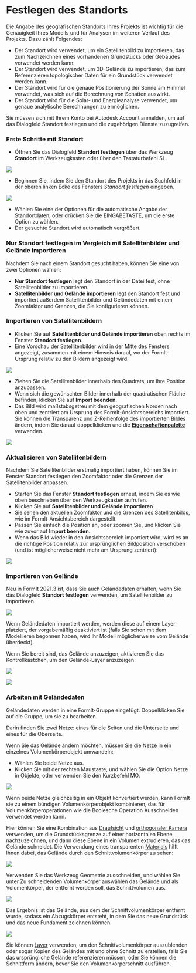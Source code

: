 # Festlegen des Standorts

Die Angabe des geografischen Standorts Ihres Projekts ist wichtig für die Genauigkeit Ihres Modells und für Analysen im weiteren Verlauf des Projekts. Dazu zählt Folgendes:

* Der Standort wird verwendet, um ein Satellitenbild zu importieren, das zum Nachzeichnen eines vorhandenen Grundstücks oder Gebäudes verwendet werden kann.
* Der Standort wird verwendet, um 3D-Gelände zu importieren, das zum Referenzieren topologischer Daten für ein Grundstück verwendet werden kann.
* Der Standort wird für die genaue Positionierung der Sonne am Himmel verwendet, was sich auf die Berechnung von Schatten auswirkt.
* Der Standort wird für die Solar- und Energieanalyse verwendet, um genaue analytische Berechnungen zu ermöglichen.

Sie müssen sich mit Ihrem Konto bei Autodesk Account anmelden, um auf das Dialogfeld Standort festlegen und die zugehörigen Dienste zuzugreifen.

### Erste Schritte mit Standort

* Öffnen Sie das Dialogfeld **Standort festlegen** über das Werkzeug **Standort** im Werkzeugkasten oder über den Tastaturbefehl SL.

![](../.gitbook/assets/location-toolbar.png)

* Beginnen Sie, indem Sie den Standort des Projekts in das Suchfeld in der oberen linken Ecke des Fensters _Standort festlegen_ eingeben.

![](../.gitbook/assets/location-step-1%20%281%29.png)

* Wählen Sie eine der Optionen für die automatische Angabe der Standortdaten, oder drücken Sie die EINGABETASTE, um die erste Option zu wählen.
* Der gesuchte Standort wird automatisch vergrößert.

### Nur Standort festlegen im Vergleich mit Satellitenbilder und Gelände importieren

Nachdem Sie nach einem Standort gesucht haben, können Sie eine von zwei Optionen wählen:

* **Nur Standort festlegen** legt den Standort in der Datei fest, ohne Satellitenbilder zu importieren.
* **Satellitenbilder und Gelände importieren** legt den Standort fest und importiert außerdem Satellitenbilder und Geländedaten mit einem Zoomfaktor und Grenzen, die Sie konfigurieren können.

### Importieren von Satellitenbildern

* Klicken Sie auf **Satellitenbilder und Gelände importieren** oben rechts im Fenster **Standort festlegen**.
* Eine Vorschau der Satellitenbilder wird in der Mitte des Fensters angezeigt, zusammen mit einem Hinweis darauf, wo der FormIt-Ursprung relativ zu den Bildern angezeigt wird.

![](../.gitbook/assets/location-step-2.png)

* Ziehen Sie die Satellitenbilder innerhalb des Quadrats, um ihre Position anzupassen.
* Wenn sich die gewünschten Bilder innerhalb der quadratischen Fläche befinden, klicken Sie auf **Import beenden**.
* Das Bild wird maßstabsgetreu mit dem geografischen Norden nach oben und zentriert am Ursprung des FormIt-Ansichtsbereichs importiert. Sie können die Transparenz und Z-Reihenfolge des importierten Bildes ändern, indem Sie darauf doppelklicken und die [**Eigenschaftenpalette**](../formit-introduction/tool-bars.md) verwenden.

![](../.gitbook/assets/location-step-3.png)

### Aktualisieren von Satellitenbildern

Nachdem Sie Satellitenbilder erstmalig importiert haben, können Sie im Fenster Standort festlegen den Zoomfaktor oder die Grenzen der Satellitenbilder anpassen.

* Starten Sie das Fenster **Standort festlegen** erneut, indem Sie es wie oben beschrieben über den Werkzeugkasten aufrufen.
* Klicken Sie auf **Satellitenbilder und Gelände importieren**
* Sie sehen den aktuellen Zoomfaktor und die Grenzen des Satellitenbilds, wie im FormIt-Ansichtsbereich dargestellt.
* Passen Sie einfach die Position an, oder zoomen Sie, und klicken Sie wie zuvor auf **Import beenden**.
* Wenn das Bild wieder in den Ansichtsbereich importiert wird, wird es an die richtige Position relativ zur ursprünglichen Bildposition verschoben \(und ist möglicherweise nicht mehr am Ursprung zentriert\):

![](../.gitbook/assets/location-step-4.png)

### Importieren von Gelände

Neu in FormIt 2021.3 ist, dass Sie auch Geländedaten erhalten, wenn Sie das Dialogfeld **Standort festlegen** verwenden, um Satellitenbilder zu importieren.

![](../.gitbook/assets/terrain-button_original.png)

Wenn Geländedaten importiert werden, werden diese auf einem Layer platziert, der vorgabemäßig deaktiviert ist \(falls Sie schon mit dem Modellieren begonnen haben, wird Ihr Modell möglicherweise vom Gelände überdeckt\).

Wenn Sie bereit sind, das Gelände anzuzeigen, aktivieren Sie das Kontrollkästchen, um den Gelände-Layer anzuzeigen:

![](../.gitbook/assets/terrain-layer%20%281%29.png)

![](../.gitbook/assets/terrain_solid.png)

### Arbeiten mit Geländedaten

Geländedaten werden in eine FormIt-Gruppe eingefügt. Doppelklicken Sie auf die Gruppe, um sie zu bearbeiten.

Darin finden Sie zwei Netze: eines für die Seiten und die Unterseite und eines für die Oberseite.

Wenn Sie das Gelände ändern möchten, müssen Sie die Netze in ein einzelnes Volumenkörperobjekt umwandeln:

* Wählen Sie beide Netze aus.
* Klicken Sie mit der rechten Maustaste, und wählen Sie die Option Netze in Objekte, oder verwenden Sie den Kurzbefehl MO.

![](../.gitbook/assets/terrain-mesh-context.png)

Wenn beide Netze gleichzeitig in ein Objekt konvertiert werden, kann FormIt sie zu einem bündigen Volumenkörperobjekt kombinieren, das für Volumenkörperoperationen wie die Boolesche Operation Ausschneiden verwendet werden kann.

Hier können Sie eine Kombination aus [Draufsicht](orthographic-views.md) und [orthogonaler Kamera](orthographic-camera.md) verwenden, um die Grundstücksgrenze auf einer horizontalen Ebene nachzuzeichnen, und dann diese Ebene in ein Volumen extrudieren, das das Gelände schneidet. Die Verwendung eines transparenten [Materials](materials.md) hilft Ihnen dabei, das Gelände durch den Schnittvolumenkörper zu sehen:

![](../.gitbook/assets/terrain-cutter-before.png)

Verwenden Sie das Werkzeug Geometrie ausschneiden, und wählen Sie unter Zu schneidenden Volumenkörper auswählen das Gelände und als Volumenkörper, der entfernt werden soll, das Schnittvolumen aus.

![](../.gitbook/assets/terrain-cut-menu.png)

Das Ergebnis ist das Gelände, aus dem der Schnittvolumenkörper entfernt wurde, sodass ein Abzugskörper entsteht, in dem Sie das neue Grundstück und das neue Fundament zeichnen können.

![](../.gitbook/assets/terrain-cutter-after.png)

Sie können [Layer](layers.md) verwenden, um den Schnittvolumenkörper auszublenden oder sogar Kopien des Geländes mit und ohne Schnitt zu erstellen, falls Sie das ursprüngliche Gelände referenzieren müssen, oder Sie können die Schnittform ändern, bevor Sie den Volumenkörperschnitt ausführen.

